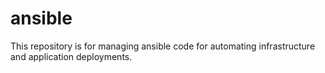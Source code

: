 # ansible
This repository is for managing ansible code for automating infrastructure and application deployments.
